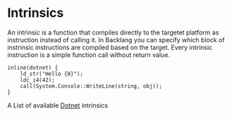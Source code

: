 # Intrinsics

An intrinsic is a function that compiles directly to the targetet platform as instruction instead of calling it.
In Backlang you can specify which block of instrinsic instructions are compiled based on the target. Every intrinsic instruction is a simple function call without return value.

```back
inline(dotnet) {
    ld_str("Hello {0}");
    ldc_i4(42);
    call(System.Console::WriteLine(string, obj));
}
```

A List of available [Dotnet](/#/learn/intrinsics_dotnet) intrinsics